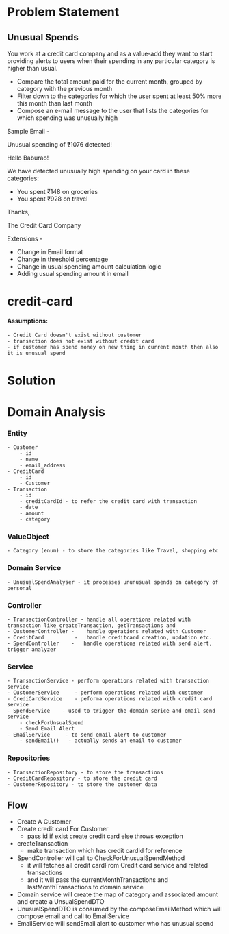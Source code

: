 
# Problem Statement

## Unusual Spends

You work at a credit card company and as a value-add they want to start providing alerts to users when their spending in
any particular category is higher than usual.

- Compare the total amount paid for the current month, grouped by category with the previous month
- Filter down to the categories for which the user spent at least 50% more this month than last month
- Compose an e-mail message to the user that lists the categories for which spending was unusually high

Sample Email -

Unusual spending of ₹1076 detected!

Hello Baburao!

We have detected unusually high spending on your card in these categories:

* You spent ₹148 on groceries
* You spent ₹928 on travel

Thanks,

The Credit Card Company

Extensions -

- Change in Email format
- Change in threshold percentage
- Change in usual spending amount calculation logic
- Adding usual spending amount in email

# credit-card

#### Assumptions:

    - Credit Card doesn't exist without customer
    - transaction does not exist without credit card
    - if customer has spend money on new thing in current month then also it is unusual spend

# Solution

# Domain Analysis

### Entity

    - Customer 
        - id
        - name
        - email_address  
    - CreditCard
        - id
        - Customer 
    - Transaction
        - id
        - creditCardId - to refer the credit card with transaction
        - date
        - amount
        - category

### ValueObject

    - Category (enum) - to store the categories like Travel, shopping etc

### Domain Service
    - UnusualSpendAnalyser - it processes ununusual spends on category of personal 


### Controller

    - TransactionController - handle all operations related with transaction like createTransaction, getTransactions and
    - CustomerController -    handle operations related with Customer
    - CreditCard          -   handle creditcard creation, updation etc.
    - SpendController    -   handle operations related with send alert, trigger analyzer

### Service

    - TransactionService - perform operations related with transaction service  
    - CustomerService     - perform operations related with customer
    - CrediCardService    - peforma operations related with credit card service
    - SpendService    - used to trigger the domain serice and email send service
        - checkForUnsualSpend
        - Send Email Alert
    - EmailService     - to send email alert to customer
        - sendEmail()   - actually sends an email to customer
### Repositories

    - TransactionRepository - to store the transactions
    - CreditCardRepository - to store the credit card 
    - CustomerRepository - to store the customer data
        


## Flow 

- Create A Customer 
- Create credit card For Customer 
  - pass id if exist create credit card else throws exception
- createTransaction 
  - make transaction which has credit cardId for reference 
- SpendController will call to CheckForUnusualSpendMethod
  - it will fetches all credit cardFrom Credit card service and related transactions
  - and it will pass the currentMonthTransactions and lastMonthTransactions to domain service
- Domain service will create the map of category and associated amount and create a UnsualSpendDTO
- UnusualSpendDTO is consumed by the composeEmailMethod which will compose email and call to EmailService 
- EmailService will sendEmail alert to customer who has unusual spend
